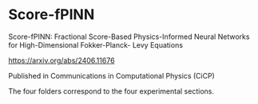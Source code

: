 # Score-fPINN
Score-fPINN: Fractional Score-Based Physics-Informed Neural Networks for High-Dimensional Fokker-Planck- Levy Equations

https://arxiv.org/abs/2406.11676

Published in Communications in Computational Physics (CiCP)

The four folders correspond to the four experimental sections.
